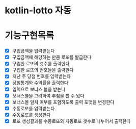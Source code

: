 # kotlin-lotto 자동

# 기능구현목록

- [X] 구입금액을 입력받는다
- [X] 구입금액에 해당하는 만큼 로또를 발급한다
- [X] 구입한 로또의 갯수를 출력한다
- [X] 구입한 로또의 번호들을 출력한다
- [X] 지난 주 당첨 번호를 입력받는다
- [X] 당첨통계와 수익률을 출력한다
- [X] 입력으로 보너스 볼을 받는다
- [X] 보너스볼을 고려하여 추첨을 할 수 있다
- [X] 보너스볼 일치 여부를 포함하도록 출력 포맷을 변경한다
- [X] 수동로또를 입력받는다
- [X] 수동로또를 생성한다
- [X] 로또 생성결과를 수동로또와 자동로또 갯수로 나누어서 출력한다